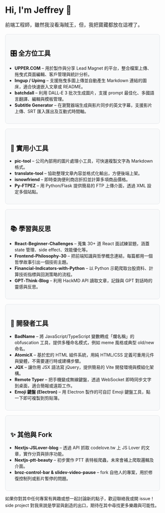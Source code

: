 <h1>Hi, I'm Jeffrey 👋</h1> <p style="font-size:16px; line-height:1.6;"> 前端工程師，雖然我沒看海賊王，但，我把寶藏都放在這裡了。 </p> <!-- 卡片區域：將專案分類放入彈性容器中，每張卡片都包含標題與描述。 --> <div style="display:flex; flex-wrap:wrap; gap:16px;"> <!-- 全方位工具卡片 --> <div style="flex:1 1 300px; border:1px solid #e1e4e8; border-radius:8px; padding:16px; background:#f8f9fa; font-size:14px;"> <h2>🎛 全方位工具</h2> <ul style="padding-left:1em;"> <li><strong>UPPER.COM</strong> – 用於製作與分享 Lead&nbsp;Magnet 的平台，整合檔案上傳、拖曳式頁面編輯、客戶管理與統計分析。</li> <li><strong>Imgup / Upimg</strong> – 支援拖曳多圖上傳並自動產生 Markdown 連結的圖床，適合快速嵌入文章或 README。</li> <li><strong>batchdall</strong> – 利用 DALL‑E&nbsp;3 批次生成圖片，支援 prompt 最佳化、多國語言翻譯、編輯與模板管理。</li> <li><strong>Subtitle Generator</strong> – 在瀏覽器端生成與影片同步的英文字幕，支援影片上傳、SRT 匯入匯出及互動式時間軸。</li> </ul> </div> <!-- 實用小工具卡片 --> <div style="flex:1 1 300px; border:1px solid #e1e4e8; border-radius:8px; padding:16px; background:#f8f9fa; font-size:14px;"> <h2>🔧 實用小工具</h2> <ul style="padding-left:1em;"> <li><strong>pic‑tool</strong> – 公司內部用的圖片處理小工具，可快速複製文字為 Markdown 格式。</li> <li><strong>translate‑tool</strong> – 協助整理文章內容並格式化輸出，方便後端上架。</li> <li><strong>isnowfriend</strong> – 即時查詢便利商店折扣並計算多項商品價格。</li> <li><strong>Py‑FTPEZ</strong> – 用 Python/Flask 提供簡易的 FTP 上傳介面，透過 XML 設定多個站點。</li> </ul> </div> <!-- 學習與反思卡片 --> <div style="flex:1 1 300px; border:1px solid #e1e4e8; border-radius:8px; padding:16px; background:#f8f9fa; font-size:14px;"> <h2>📚 學習與反思</h2> <ul style="padding-left:1em;"> <li><strong>React‑Beginner‑Challenges</strong> – 蒐集 30+ 道 React 面試練習題，涵蓋 state 管理、side effect、效能優化等。</li> <li><strong>Frontend‑Philosophy‑30</strong> – 把前端知識與哲學概念連結，每篇都用一個哲學故事引出一個技術主題。</li> <li><strong>Financial‑Indicators‑with‑Python</strong> – 以 Python 示範爬取台股資料、計算技術指標與回測策略的流程。</li> <li><strong>GPT‑Think‑Blog</strong> – 利用 HackMD API 讀取文章，記錄與 GPT 對話時的靈感與反思。</li> </ul> </div> <!-- 開發者工具卡片 --> <div style="flex:1 1 300px; border:1px solid #e1e4e8; border-radius:8px; padding:16px; background:#f8f9fa; font-size:14px;"> <h2>🧰 開發者工具</h2> <ul style="padding-left:1em;"> <li><strong>BadName</strong> – 將 JavaScript/TypeScript 變數轉成「爛名稱」的 obfuscation 工具，提供多種命名模式，例如 meme 風格或典型 old/new 命名。</li> <li><strong>AtomicX</strong> – 基於宏的 HTML 組件系統，用純 HTML/CSS 定義可重用元件與變體，不需要運行時或建構步驟。</li> <li><strong>JQX</strong> – 讓你用 JSX 語法寫 jQuery，提供簡易的 Vite 開發環境與模組化架構。</li> <li><strong>Remote Typer</strong> – 把手機變成無線鍵盤，透過 WebSocket 即時同步文字到桌面，適合簡報或遠距工作。</li> <li><strong>Emoji 鍵盤 (Electron)</strong> – 用 Electron 製作的可自訂 Emoji 鍵盤工具，點一下即可複製到剪貼簿。</li> </ul> </div> <!-- 其他與 Fork 卡片 --> <div style="flex:1 1 300px; border:1px solid #e1e4e8; border-radius:8px; padding:16px; background:#f8f9fa; font-size:14px;"> <h2>✨ 其他與 Fork</h2> <ul style="padding-left:1em;"> <li><strong>Nextjs‑JSLover‑blog</strong> – 透過 API 抓取 codelove.tw 上 JS Lover 的文章，實作分頁與排序功能。</li> <li><strong>Nextjs‑ptt‑beauty</strong> – 初步實作 PTT 表特板爬蟲，未來會補上爬取邏輯及介面。</li> <li><strong>broz-control-bar &amp; slidev-video-pause</strong> – fork 自他人的專案，用於修復控制列或影片暫停的問題。</li> </ul> </div> </div> <p style="font-size:14px; line-height:1.6;"> 如果你對其中任何專案有興趣或想一起討論新的點子，歡迎聯絡我或開 issue！side project 對我來說是學習與創造的出口，期待在其中尋找更多樂趣與可能性。 </p>